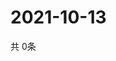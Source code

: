 # 2021-10-13
  共 0条

  <!-- BEGIN -->
  <!-- 最后更新时间Wed Oct 13 2021 01:54:40 GMT+0000 (Coordinated Universal Time) -->
  
  <!-- END -->
  
  